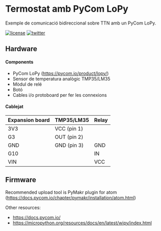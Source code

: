 # Termostat amb PyCom LoPy

Exemple de comunicació bidireccional sobre TTN amb un PyCom LoPy.

[![license](https://img.shields.io/github/license/ttncat/termostat.svg)](LICENSE)
[![twitter](https://img.shields.io/twitter/follow/ttncat.svg?style=social)](https://twitter.com/intent/follow?screen_name=ttncat)

## Hardware

#### Components

* PyCom LoPy  (https://pycom.io/product/lopy/)
* Sensor de temperatura analògic TMP35/LM35
* Mòdul de relé
* Botó
* Cables i/o protoboard per fer les connexions

#### Cablejat

|Expansion board|TMP35/LM35|Relay|
|---|---|---|
|3V3|VCC (pin 1)||
|G3|OUT (pin 2)||
|GND|GND (pin 3)|GND|
|G10||IN|
|VIN||VCC|

## Firmware

Recommended upload tool is PyMakr plugin for atom (https://docs.pycom.io/chapter/pymakr/installation/atom.html)

Other resources:
* https://docs.pycom.io/
* https://micropython.org/resources/docs/en/latest/wipy/index.html
